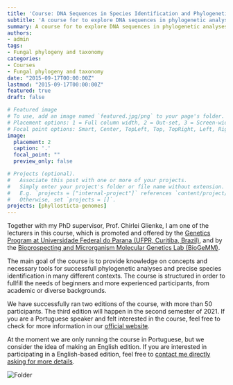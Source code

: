 ```yaml
---
title: 'Course: DNA Sequences in Species Identification and Phylogenetic Analyses'
subtitle: 'A course for to explore DNA sequences in phylogenetic analyses and species identification through several different approaches'
summary: A course for to explore DNA sequences in phylogenetic analyses and species identification through several different approaches.
authors:
- admin
tags:
- Fungal phylogeny and taxonomy
categories:
- Courses
- Fungal phylogeny and taxonomy
date: "2015-09-17T00:00:00Z"
lastmod: "2015-09-17T00:00:00Z"
featured: true
draft: false

# Featured image
# To use, add an image named `featured.jpg/png` to your page's folder.
# Placement options: 1 = Full column width, 2 = Out-set, 3 = Screen-width
# Focal point options: Smart, Center, TopLeft, Top, TopRight, Left, Right, BottomLeft, Bottom, BottomRight
image:
  placement: 2
  caption: '.'
  focal_point: ""
  preview_only: false

# Projects (optional).
#   Associate this post with one or more of your projects.
#   Simply enter your project's folder or file name without extension.
#   E.g. `projects = ["internal-project"]` references `content/project/deep-learning/index.md`.
#   Otherwise, set `projects = []`.
projects: [phyllosticta-genomes]
---
```


Together with my PhD supervisor, Prof. Chirlei Glienke, I am one of the lecturers in this course, which is promoted and offered by the [Genetics Program at Universidade Federal do Parana (UFPR, Curitiba, Brazil)](https://www.bio.ufpr.br/portal/ppggenetica/), and by the [Bioprospecting and Microrganism Molecular Genetics Lab (BioGeMM)](https://www.bio.ufpr.br/portal/biogemm/). 

The main goal of the course is to provide knowledge on concepts and necessary tools for successfull phylogenetic analyses and precise species identification in many different contexts. The course is structured in order to fullfill the needs of beginners and more experienced participants, from academic or diverse backgrounds. 

We have successfully ran two editions of the course, with more than 50 participants. The third edition will happen in the second semester of 2021. If you are a Portuguese speaker and felt interested in the course, feel free to check for more information in our [official website](https://cursodefilogeniaufpr.netlify.app).

At the moment we are only running the course in Portuguese, but we consider the idea of making an English edition. If you are interested in participating in a English-based edition, feel free to [contact me directly asking for more details](/#contact). 

![Folder](Folder.jpg)
